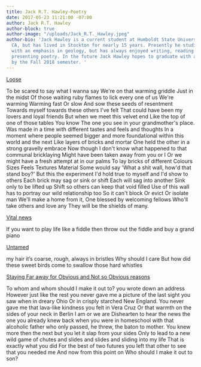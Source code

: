 ```yaml
---
title: Jack R.T. Hawley-Poetry
date: 2017-05-23 11:21:00 -07:00
author: Jack R.T. Hawley
author-block: true
author-image: "/uploads/Jack_R.T._Hawley.jpeg"
author-bio: 'Jack Hawley is a current student at Humboldt State University in Arcata,
  CA, but has lived in Stockton for nearly 15 years. Presently he studies oceanography
  with an emphasis in geology, but has always enjoyed writing, reading and publicly
  presenting poetry. In the future Jack Hawley hopes to graduate with a B.S. in oceanography
  by the Fall 2018 semester. '
---
```


<u>Loose</u>

To be scared to say what I wanna say 
We're on that warming griddle
Just in the midst
Of those waiting ruby flames to lick every one of us
We're warming 
Warming fast 
Or slow 
And sow these seeds of resentment 
Towards myself towards these others I've felt 
That could have been my lovers and loyal friends 
But when we meet this velvet end 
Like the top of one of those tables 
You know 
The one you see in your grandmother's place. 
Was made in a time  with different tastes and feels and thoughts 
In a moment where people seemed bigger and more foundational within this world and the next 
Like layers of bricks and mortar 
One held the other in a strong gravelly embrace 
Now though 
I don't know what happened to that communal bricklaying
Might have been taken away from you or I 
Or we might have a fresh attempt at in our palms 
To lay bricks of different 
Colours
Sizes 
Feels 
Textures 
Material 
Some would say 
'What a shit wall, how'd that stand boy?' 
But this the experiment I'd hold true to myself and I'd show to others 
Each brick may sag or sink or shift
Each will sag into another
Sink only to be lifted up 
Shift so others can keep that void filled
Use of this wall has to portray our wild relationship too
So it can't block 
Or evict 
Or isolate man
We'll make a home from it, 
One blessed by welcoming fellows 
Who'll take others and love any 
They will be the shields of many. 

<u>Vital news</u>

If you want to play life like a fiddle 
then throw out the fiddle 
and buy a grand piano 



<u>Untamed</u>

my hair
it’s coarse, rough, always in bristles
Why should I care
But how did these sweet birds 
come to swallow those hard whistles 


<u>Staying Far away for Obvious and Not so Obvious reasons</u>
 
To whom 
and whom 
should I make it out to?
you wrote down an address 
However just like the rest 
you never gave me a picture of 
the last sight you saw 
when in dreary Ohio 
Or in crisply starched New England. 
You never gave me that lava-like kindness you felt in Vera Cruz 
Or that warmth on the sides of your neck in Berlin 
I am or we are 
Dishearten to hear the news 
the one you already knew 
back when you were in homeschool 
with that alcoholic father
who only passed, he threw, the baton to mother. 
You knew more then the next 
but you let it slap from your sides 
Only to lead to a new wild game of chutes and slides
and slides 
and sliding 
into my life 
That is exactly what you did 
For the best of two futures you left that other to see
that you needed me 
And now 
from this point on 
Who should I make it out to son?
